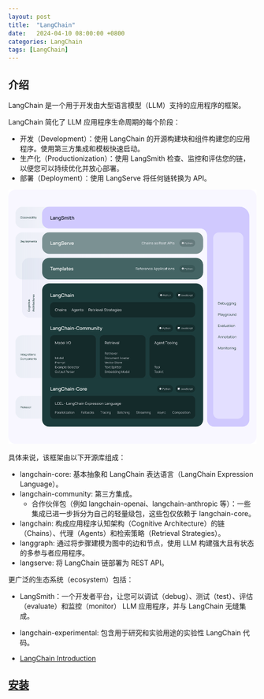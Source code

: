 ```yaml
---
layout: post
title:  "LangChain"
date:   2024-04-10 08:00:00 +0800
categories: LangChain
tags: [LangChain]
---
```


## 介绍
LangChain 是一个用于开发由大型语言模型（LLM）支持的应用程序的框架。

LangChain 简化了 LLM 应用程序生命周期的每个阶段：

- 开发（Development）：使用 LangChain 的开源构建块和组件构建您的应用程序。使用第三方集成和模板快速启动。
- 生产化（Productionization）：使用 LangSmith 检查、监控和评估您的链，以便您可以持续优化并放心部署。
- 部署（Deployment）：使用 LangServe 将任何链转换为 API。

![](/images/2024/LangChain/langchain_stack.svg)

具体来说，该框架由以下开源库组成：

- langchain-core: 基本抽象和 LangChain 表达语言（LangChain Expression Language）。
- langchain-community: 第三方集成。
  - 合作伙伴包（例如 langchain-openai、langchain-anthropic 等）：一些集成已进一步拆分为自己的轻量级包，这些包仅依赖于 langchain-core。
- langchain: 构成应用程序认知架构（Cognitive Architecture）的链（Chains）、代理（Agents）和检索策略（Retrieval Strategies）。
- langgraph: 通过将步骤建模为图中的边和节点，使用 LLM 构建强大且有状态的多参与者应用程序。
- langserve: 将 LangChain 链部署为 REST API。

更广泛的生态系统（ecosystem）包括：

- LangSmith：一个开发者平台，让您可以调试（debug）、测试（test）、评估（evaluate）和监控（monitor） LLM 应用程序，并与 LangChain 无缝集成。
- langchain-experimental: 包含用于研究和实验用途的实验性 LangChain 代码。

- [LangChain Introduction](https://python.langchain.com/docs/get_started/introduction/)


## [安装](https://python.langchain.com/docs/get_started/installation/)
